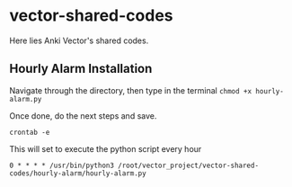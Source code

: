 # vector-shared-codes
Here lies Anki Vector's shared codes.


## Hourly Alarm Installation

Navigate through the directory, then type in the terminal
`chmod +x hourly-alarm.py`

Once done, do the next steps and save.
```
crontab -e
```
This will set to execute the python script every hour
```
0 * * * * /usr/bin/python3 /root/vector_project/vector-shared-codes/hourly-alarm/hourly-alarm.py
```

